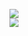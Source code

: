 [![](https://img.shields.io/badge/Made%20With-Github%20Spray-lightgrey.svg?style=for-the-badge&logo=github)](https://github.com/Annihil/github-spray#17495)  
[![](https://i.imgur.com/2DrTn0Z.gif)](https://github.com/Annihil/github-spray)